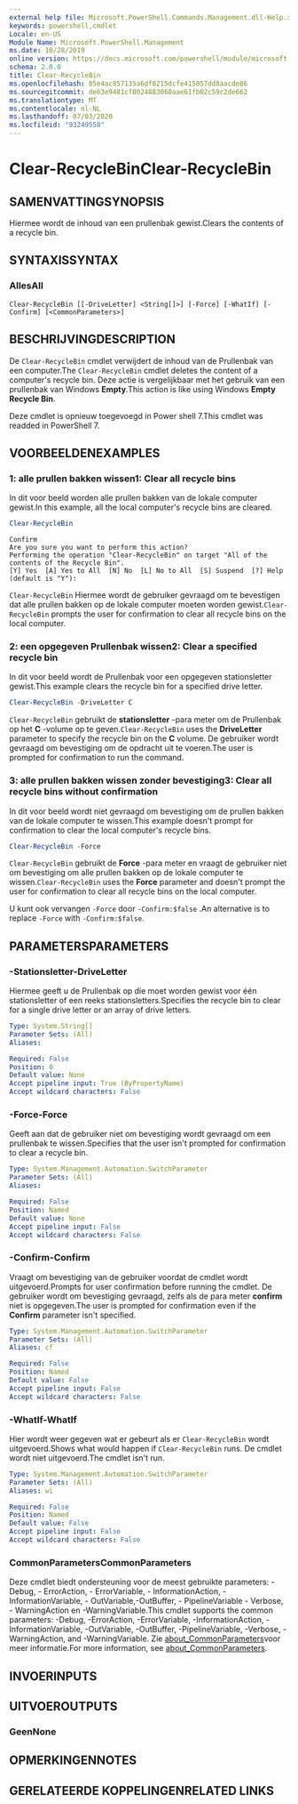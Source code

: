 ```yaml
---
external help file: Microsoft.PowerShell.Commands.Management.dll-Help.xml
keywords: powershell,cmdlet
Locale: en-US
Module Name: Microsoft.PowerShell.Management
ms.date: 10/28/2019
online version: https://docs.microsoft.com/powershell/module/microsoft.powershell.management/clear-recyclebin?view=powershell-7&WT.mc_id=ps-gethelp
schema: 2.0.0
title: Clear-RecycleBin
ms.openlocfilehash: 85e4ac857135a6df8215dcfe415057dd8aacde86
ms.sourcegitcommit: de63e9481cf8024883060aae61fb02c59c2de662
ms.translationtype: MT
ms.contentlocale: nl-NL
ms.lasthandoff: 07/03/2020
ms.locfileid: "93249558"
---
```

# <span data-ttu-id="e852c-103">Clear-RecycleBin</span><span class="sxs-lookup"><span data-stu-id="e852c-103">Clear-RecycleBin</span></span>

## <span data-ttu-id="e852c-104">SAMENVATTING</span><span class="sxs-lookup"><span data-stu-id="e852c-104">SYNOPSIS</span></span>
<span data-ttu-id="e852c-105">Hiermee wordt de inhoud van een prullenbak gewist.</span><span class="sxs-lookup"><span data-stu-id="e852c-105">Clears the contents of a recycle bin.</span></span>

## <span data-ttu-id="e852c-106">SYNTAXIS</span><span class="sxs-lookup"><span data-stu-id="e852c-106">SYNTAX</span></span>

### <span data-ttu-id="e852c-107">Alles</span><span class="sxs-lookup"><span data-stu-id="e852c-107">All</span></span>

```
Clear-RecycleBin [[-DriveLetter] <String[]>] [-Force] [-WhatIf] [-Confirm] [<CommonParameters>]
```

## <span data-ttu-id="e852c-108">BESCHRIJVING</span><span class="sxs-lookup"><span data-stu-id="e852c-108">DESCRIPTION</span></span>

<span data-ttu-id="e852c-109">De `Clear-RecycleBin` cmdlet verwijdert de inhoud van de Prullenbak van een computer.</span><span class="sxs-lookup"><span data-stu-id="e852c-109">The `Clear-RecycleBin` cmdlet deletes the content of a computer's recycle bin.</span></span> <span data-ttu-id="e852c-110">Deze actie is vergelijkbaar met het gebruik van een prullenbak van Windows **Empty**.</span><span class="sxs-lookup"><span data-stu-id="e852c-110">This action is like using Windows **Empty Recycle Bin**.</span></span>

<span data-ttu-id="e852c-111">Deze cmdlet is opnieuw toegevoegd in Power shell 7.</span><span class="sxs-lookup"><span data-stu-id="e852c-111">This cmdlet was readded in PowerShell 7.</span></span>

## <span data-ttu-id="e852c-112">VOORBEELDEN</span><span class="sxs-lookup"><span data-stu-id="e852c-112">EXAMPLES</span></span>

### <span data-ttu-id="e852c-113">1: alle prullen bakken wissen</span><span class="sxs-lookup"><span data-stu-id="e852c-113">1: Clear all recycle bins</span></span>

<span data-ttu-id="e852c-114">In dit voor beeld worden alle prullen bakken van de lokale computer gewist.</span><span class="sxs-lookup"><span data-stu-id="e852c-114">In this example, all the local computer's recycle bins are cleared.</span></span>

```powershell
Clear-RecycleBin
```

```Output
Confirm
Are you sure you want to perform this action?
Performing the operation "Clear-RecycleBin" on target "All of the contents of the Recycle Bin".
[Y] Yes  [A] Yes to All  [N] No  [L] No to All  [S] Suspend  [?] Help (default is "Y"):
```

<span data-ttu-id="e852c-115">`Clear-RecycleBin` Hiermee wordt de gebruiker gevraagd om te bevestigen dat alle prullen bakken op de lokale computer moeten worden gewist.</span><span class="sxs-lookup"><span data-stu-id="e852c-115">`Clear-RecycleBin` prompts the user for confirmation to clear all recycle bins on the local computer.</span></span>

### <span data-ttu-id="e852c-116">2: een opgegeven Prullenbak wissen</span><span class="sxs-lookup"><span data-stu-id="e852c-116">2: Clear a specified recycle bin</span></span>

<span data-ttu-id="e852c-117">In dit voor beeld wordt de Prullenbak voor een opgegeven stationsletter gewist.</span><span class="sxs-lookup"><span data-stu-id="e852c-117">This example clears the recycle bin for a specified drive letter.</span></span>

```powershell
Clear-RecycleBin -DriveLetter C
```

<span data-ttu-id="e852c-118">`Clear-RecycleBin` gebruikt de **stationsletter** -para meter om de Prullenbak op het **C** -volume op te geven.</span><span class="sxs-lookup"><span data-stu-id="e852c-118">`Clear-RecycleBin` uses the **DriveLetter** parameter to specify the recycle bin on the **C** volume.</span></span> <span data-ttu-id="e852c-119">De gebruiker wordt gevraagd om bevestiging om de opdracht uit te voeren.</span><span class="sxs-lookup"><span data-stu-id="e852c-119">The user is prompted for confirmation to run the command.</span></span>

### <span data-ttu-id="e852c-120">3: alle prullen bakken wissen zonder bevestiging</span><span class="sxs-lookup"><span data-stu-id="e852c-120">3: Clear all recycle bins without confirmation</span></span>

<span data-ttu-id="e852c-121">In dit voor beeld wordt niet gevraagd om bevestiging om de prullen bakken van de lokale computer te wissen.</span><span class="sxs-lookup"><span data-stu-id="e852c-121">This example doesn't prompt for confirmation to clear the local computer's recycle bins.</span></span>

```powershell
Clear-RecycleBin -Force
```

<span data-ttu-id="e852c-122">`Clear-RecycleBin` gebruikt de **Force** -para meter en vraagt de gebruiker niet om bevestiging om alle prullen bakken op de lokale computer te wissen.</span><span class="sxs-lookup"><span data-stu-id="e852c-122">`Clear-RecycleBin` uses the **Force** parameter and doesn't prompt the user for confirmation to clear all recycle bins on the local computer.</span></span>

<span data-ttu-id="e852c-123">U kunt ook vervangen `-Force` door `-Confirm:$false` .</span><span class="sxs-lookup"><span data-stu-id="e852c-123">An alternative is to replace `-Force` with `-Confirm:$false`.</span></span>

## <span data-ttu-id="e852c-124">PARAMETERS</span><span class="sxs-lookup"><span data-stu-id="e852c-124">PARAMETERS</span></span>

### <span data-ttu-id="e852c-125">-Stationsletter</span><span class="sxs-lookup"><span data-stu-id="e852c-125">-DriveLetter</span></span>

<span data-ttu-id="e852c-126">Hiermee geeft u de Prullenbak op die moet worden gewist voor één stationsletter of een reeks stationsletters.</span><span class="sxs-lookup"><span data-stu-id="e852c-126">Specifies the recycle bin to clear for a single drive letter or an array of drive letters.</span></span>

```yaml
Type: System.String[]
Parameter Sets: (All)
Aliases:

Required: False
Position: 0
Default value: None
Accept pipeline input: True (ByPropertyName)
Accept wildcard characters: False
```

### <span data-ttu-id="e852c-127">-Force</span><span class="sxs-lookup"><span data-stu-id="e852c-127">-Force</span></span>

<span data-ttu-id="e852c-128">Geeft aan dat de gebruiker niet om bevestiging wordt gevraagd om een prullenbak te wissen.</span><span class="sxs-lookup"><span data-stu-id="e852c-128">Specifies that the user isn't prompted for confirmation to clear a recycle bin.</span></span>

```yaml
Type: System.Management.Automation.SwitchParameter
Parameter Sets: (All)
Aliases:

Required: False
Position: Named
Default value: None
Accept pipeline input: False
Accept wildcard characters: False
```

### <span data-ttu-id="e852c-129">-Confirm</span><span class="sxs-lookup"><span data-stu-id="e852c-129">-Confirm</span></span>

<span data-ttu-id="e852c-130">Vraagt om bevestiging van de gebruiker voordat de cmdlet wordt uitgevoerd.</span><span class="sxs-lookup"><span data-stu-id="e852c-130">Prompts for user confirmation before running the cmdlet.</span></span> <span data-ttu-id="e852c-131">De gebruiker wordt om bevestiging gevraagd, zelfs als de para meter **confirm** niet is opgegeven.</span><span class="sxs-lookup"><span data-stu-id="e852c-131">The user is prompted for confirmation even if the **Confirm** parameter isn't specified.</span></span>

```yaml
Type: System.Management.Automation.SwitchParameter
Parameter Sets: (All)
Aliases: cf

Required: False
Position: Named
Default value: False
Accept pipeline input: False
Accept wildcard characters: False
```

### <span data-ttu-id="e852c-132">-WhatIf</span><span class="sxs-lookup"><span data-stu-id="e852c-132">-WhatIf</span></span>

<span data-ttu-id="e852c-133">Hier wordt weer gegeven wat er gebeurt als er `Clear-RecycleBin` wordt uitgevoerd.</span><span class="sxs-lookup"><span data-stu-id="e852c-133">Shows what would happen if `Clear-RecycleBin` runs.</span></span> <span data-ttu-id="e852c-134">De cmdlet wordt niet uitgevoerd.</span><span class="sxs-lookup"><span data-stu-id="e852c-134">The cmdlet isn't run.</span></span>

```yaml
Type: System.Management.Automation.SwitchParameter
Parameter Sets: (All)
Aliases: wi

Required: False
Position: Named
Default value: False
Accept pipeline input: False
Accept wildcard characters: False
```

### <span data-ttu-id="e852c-135">CommonParameters</span><span class="sxs-lookup"><span data-stu-id="e852c-135">CommonParameters</span></span>

<span data-ttu-id="e852c-136">Deze cmdlet biedt ondersteuning voor de meest gebruikte parameters: -Debug, - ErrorAction, - ErrorVariable, - InformationAction, -InformationVariable, - OutVariable,-OutBuffer, - PipelineVariable - Verbose, - WarningAction en -WarningVariable.</span><span class="sxs-lookup"><span data-stu-id="e852c-136">This cmdlet supports the common parameters: -Debug, -ErrorAction, -ErrorVariable, -InformationAction, -InformationVariable, -OutVariable, -OutBuffer, -PipelineVariable, -Verbose, -WarningAction, and -WarningVariable.</span></span> <span data-ttu-id="e852c-137">Zie [about_CommonParameters](https://go.microsoft.com/fwlink/?LinkID=113216)voor meer informatie.</span><span class="sxs-lookup"><span data-stu-id="e852c-137">For more information, see [about_CommonParameters](https://go.microsoft.com/fwlink/?LinkID=113216).</span></span>

## <span data-ttu-id="e852c-138">INVOER</span><span class="sxs-lookup"><span data-stu-id="e852c-138">INPUTS</span></span>

## <span data-ttu-id="e852c-139">UITVOER</span><span class="sxs-lookup"><span data-stu-id="e852c-139">OUTPUTS</span></span>

### <span data-ttu-id="e852c-140">Geen</span><span class="sxs-lookup"><span data-stu-id="e852c-140">None</span></span>

## <span data-ttu-id="e852c-141">OPMERKINGEN</span><span class="sxs-lookup"><span data-stu-id="e852c-141">NOTES</span></span>

## <span data-ttu-id="e852c-142">GERELATEERDE KOPPELINGEN</span><span class="sxs-lookup"><span data-stu-id="e852c-142">RELATED LINKS</span></span>
